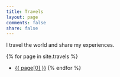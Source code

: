```yaml
---
title: Travels
layout: page
comments: false
share: false
---
```


I travel the world and share my experiences.

{% for page in site.travels %}
  * <a href="/travels{{ page[1] }}">{{ page[0] }}</a>
{% endfor %}